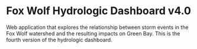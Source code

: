 <h1>Fox Wolf Hydrologic Dashboard v4.0</h1>
<p>Web application that explores the relationship between storm events in the Fox Wolf watershed and the resulting impacts on Green Bay. This is the fourth version of the hydrologic dashboard.</p>